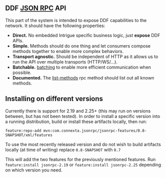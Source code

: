 ## DDF [JSON RPC](https://www.jsonrpc.org/specification) API

This part of the system is intended to expose DDF capabilities to the
network. It should have the following properties:

- **Direct.** No embedded Intrigue specific business logic, just
  **expose** DDF APIs.
- **Simple.** Methods should do one thing and let consumers compose
  methods together to enable more complex behaviors.
- **Transport agnostic.** Should be independent of HTTP as it allows us to
  run the API over multiple transports (HTTP/WS/...).
- **Batchable.** [batching](https://www.jsonrpc.org/specification#batch)
  to enable more efficient communication when possible.
- **Documented.** The [list-methods](https://localhost:8993/direct) rpc
  method should list out all known methods.

## Installing on different versions

Currently there is support for 2.19 and 2.25+ (this may run on versions between, but has not been tested).
In order to install a specific version into a running distribution, build or install these artifacts locally, then run:

`feature:repo-add mvn:com.connexta.jsonrpc/jsonrpc-features/0.8-SNAPSHOT/xml/features`

To use the most recently released version and do not wish to build artifacts locally (at time of writing) replace `0.8-SNAPSHOT` with `0.7`

This will add the two features for the previously mentioned features. Run `feature:install jsonrpc-2.19` or `feature:install jsonrpc-2.25` depending on which version you need.
